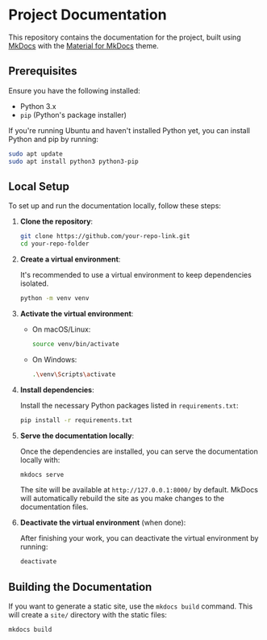 # Project Documentation

This repository contains the documentation for the project, built using [MkDocs](https://www.mkdocs.org/) with the [Material for MkDocs](https://squidfunk.github.io/mkdocs-material/) theme.

## Prerequisites

Ensure you have the following installed:
- Python 3.x
- `pip` (Python's package installer)

If you're running Ubuntu and haven't installed Python yet, you can install Python and pip by running:

```bash
sudo apt update
sudo apt install python3 python3-pip
```

## Local Setup

To set up and run the documentation locally, follow these steps:

1. **Clone the repository**:

    ```bash
    git clone https://github.com/your-repo-link.git
    cd your-repo-folder
    ```

2. **Create a virtual environment**:

    It's recommended to use a virtual environment to keep dependencies isolated.

    ```bash
    python -m venv venv
    ```

3. **Activate the virtual environment**:

    - On macOS/Linux:
    
      ```bash
      source venv/bin/activate
      ```

    - On Windows:
    
      ```bash
      .\venv\Scripts\activate
      ```

4. **Install dependencies**:

    Install the necessary Python packages listed in `requirements.txt`:

    ```bash
    pip install -r requirements.txt
    ```

5. **Serve the documentation locally**:

    Once the dependencies are installed, you can serve the documentation locally with:

    ```bash
    mkdocs serve
    ```

    The site will be available at `http://127.0.0.1:8000/` by default. MkDocs will automatically rebuild the site as you make changes to the documentation files.

6. **Deactivate the virtual environment** (when done):

    After finishing your work, you can deactivate the virtual environment by running:

    ```bash
    deactivate
    ```

## Building the Documentation

If you want to generate a static site, use the `mkdocs build` command. This will create a `site/` directory with the static files:

```bash
mkdocs build
```
